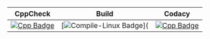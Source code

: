 |CppCheck|Build|Codacy|
|:--:|:--:|:--:|
|[![Cpp Badge](https://img.shields.io/badge/CppCheck-Passing-%2302e040)](https://github.com/Abhijith-Ashokan/Emb-C/actions/workflows/CodeQuality.yml)|[![Compile-Linux Badge](https://img.shields.io/badge/Compile--Linux-Passing-%2302e040)](|[![Cpp Badge](https://img.shields.io/badge/CppCheck-Passing-%2302e040)](https://github.com/Abhijith-Ashokan/Emb-C/blob/main/.github/workflows/CodeQuality.yml)|[![Compile-Linux Badge](https://img.shields.io/badge/Compile--Linux-Passing-%2302e040)](https://github.com/Abhijith-Ashokan/Emb-C/blob/main/.github/workflows/Compile.yml)|[![Codacy Badge](https://app.codacy.com/project/badge/Grade/4a4c5a731be44ea6a4a7a18ffc35284b)](https://www.codacy.com/gh/Abhijith-Ashokan/Emb-C/dashboard?utm_source=github.com&amp;utm_medium=referral&amp;utm_content=Abhijith-Ashokan/Emb-C&amp;utm_campaign=Badge_Grade)|)|[![Codacy Badge](https://app.codacy.com/project/badge/Grade/4a4c5a731be44ea6a4a7a18ffc35284b)](https://www.codacy.com/gh/Abhijith-Ashokan/Emb-C/dashboard?utm_source=github.com&amp;utm_medium=referral&amp;utm_content=Abhijith-Ashokan/Emb-C&amp;utm_campaign=Badge_Grade)|
